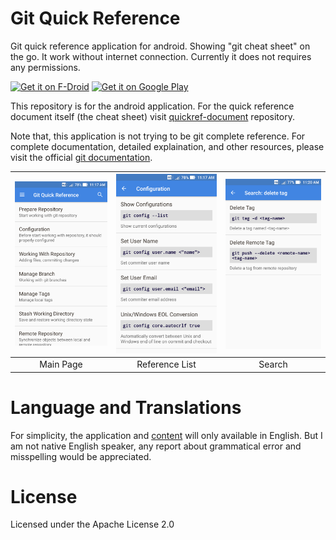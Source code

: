 # Git Quick Reference

Git quick reference application for android.
Showing "git cheat sheet" on the go.
It work without internet connection.
Currently it does not requires any permissions.

[<img src="https://fdroid.gitlab.io/artwork/badge/get-it-on.png"
     alt="Get it on F-Droid"
     height="80">](https://f-droid.org/packages/io.github.easyintent.quickref/)
[<img src="https://play.google.com/intl/en_us/badges/images/generic/en-play-badge.png"
     alt="Get it on Google Play"
     height="80">](https://play.google.com/store/apps/details?id=io.github.easyintent.quickref)

This repository is for the android application. For
the quick reference document itself (the cheat sheet) visit
[quickref-document](https://github.com/easyintent/quickref-document)
repository.

Note that, this application is not trying to be git complete reference.
For complete documentation, detailed explaination, and other resources,
please visit the official [git documentation](https://git-scm.com/doc).


| <img src="fastlane/metadata/android/en-US/images/phoneScreenshots/001-screenshot.png" width="220px" alt="Main Page" /> | <img src="fastlane/metadata/android/en-US/images/phoneScreenshots/002-screenshot.png" width="220px" alt="Reference List" /> | <img src="fastlane/metadata/android/en-US/images/phoneScreenshots/003-screenshot.png" width="220px" alt="Search" /> |
|:---------:|:--------------:|:---------:|
| Main Page | Reference List | Search    |


# Language and Translations

For simplicity, the application and 
[content](https://github.com/easyintent/quickref-document) 
will only available in English.
But I am not native English speaker, any report about grammatical
error and misspelling would be appreciated.

# License

Licensed under the Apache License 2.0
